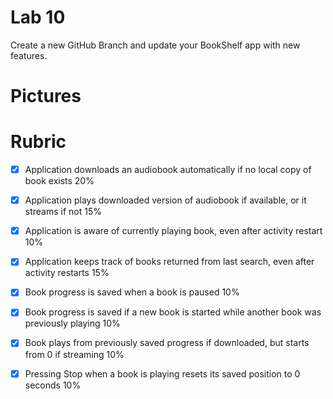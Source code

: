 # Lab 10
Create a new GitHub Branch and update your BookShelf app with new features.

# Pictures


# Rubric

- [x] Application downloads an audiobook automatically if no local copy of book exists 20%

- [x] Application plays downloaded version of audiobook if available, or it streams if not 15%

- [x] Application is aware of currently playing book, even after activity restart 10%

- [x] Application keeps track of books returned from last search, even after activity restarts 15%

- [x] Book progress is saved when a book is paused 10%

- [x] Book progress is saved if a new book is started while another book was previously playing 10%

- [x] Book plays from previously saved progress if downloaded, but starts from 0 if streaming 10%

- [x] Pressing Stop when a book is playing resets its saved position to 0 seconds 10%